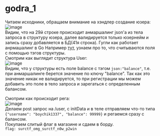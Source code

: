 # godra_1
Читаем исходники, обращаем внимание на хэндлер создание юзера:  
![image](https://github.com/surctf/surctf_s03e01/assets/24609869/b7bab8ba-fe5d-4cc3-8f48-a5539fb1b4de)  
Видим, что на 29й строке происходит анмаршалинг json'а из тела запроса в структуру юзера, далее валидируется только юзернейм и запись сразу добавляется в БД(41я строка). Гугли как работает анрмашалинг в Go Например [тут](https://gobyexample.com/json), узнаем про то, что считываются поля с помощью тэгов структуры.  
Смотрим как выглядит структура User:  
![image](https://github.com/surctf/surctf_s03e01/assets/24609869/c9137112-d0de-43a8-9886-a2c0c24b003d)  
Видим, что у структуры есть поле balance с тэгом `json:"balance"`, т.е. при анмаршалинге берется значение по ключу "balance".
Так как это значение никак не валидируется, то при регистрации мы можем добавить это поле в тело запроса и зарегаться с определенным балансом.

Смотрим как происходит рега:  
![image](https://github.com/surctf/surctf_s03e01/assets/24609869/02cb45b7-686c-4de8-a37a-63e3cd19d6bd)  
Делаем post запрос на /user, с initData и в теле отправляем что-то типа `{"username": "boychik1337", "balance": 99999}` и регаемся сразу с балансом.  
Покупаем слитый флаг в магазине и сдаем в борду.  
`flag: surctf_omg_surctf_n0w_p2win`
